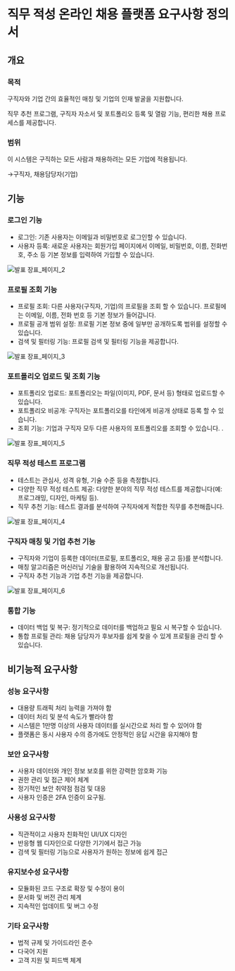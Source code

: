 # 직무 적성 온라인 채용 플랫폼 요구사항 정의서

## 개요


### 목적

구직자와 기업 간의 효율적인 매칭 및 기업의 인재 발굴을 지원합니다.

직무 추천 프로그램, 구직자 자소서 및 포트폴리오 등록 및 열람 기능, 편리한 채용 프로세스를 제공합니다.

### 범위

이 시스템은 구직하는 모든 사람과 채용하려는 모든 기업에 적용됩니다.

 →구직자, 채용담당자(기업)

## 기능


### 로그인 기능

- 로그인: 기존 사용자는 이메일과 비밀번호로 로그인할 수 있습니다.
- 사용자 등록: 새로운 사용자는 회원가입 페이지에서 이메일, 비밀번호, 이름, 전화번호, 주소 등 기본 정보를 입력하여 가입할 수 있습니다.

![발표 장표_페이지_2](https://github.com/nakyeonko3/devcamp-onboarding-04/assets/146011623/4202b0df-7257-49df-953b-a2ef4e6a89b3)

### 프로필 조회 기능

- 프로필 조회: 다른 사용자(구직자, 기업)의 프로필을 조회 할 수 있습니다.  프로필에는 이메일, 이름, 전화 번호 등 기본 정보가 들어갑니다.
- 프로필 공개 범위 설정: 프로필 기본 정보 중에 일부만 공개하도록 범위를 설정할 수 있습니다.
- 검색 및 필터링 기능:  프로필 검색 및 필터링 기능을 제공합니다.

![발표 장표_페이지_3](https://github.com/nakyeonko3/devcamp-onboarding-04/assets/146011623/7eea5d5b-9913-442e-925c-110cb652d0e0)


### 포트폴리오 업로드 및 조회 기능

- 포트폴리오 업로드: 포트폴리오는 파일(이미지, PDF, 문서 등) 형태로 업로드할 수 있습니다.
- 포트폴리오 비공개: 구직자는 포트폴리오를 타인에게 비공개 상태로 등록 할 수 있습니다.
- 조회 기능: 기업과 구직자 모두 다른 사용자의 포트폴리오를 조회할 수 있습니다. .


![발표 장표_페이지_5](https://github.com/nakyeonko3/devcamp-onboarding-04/assets/146011623/1f70761a-c28f-4386-b810-5f8e1a169509)

### 직무 적성 테스트 프로그램

- 테스트는 관심사, 성격 유형, 기술 수준 등을 측정합니다.
- 다양한 직무 적성 테스트 제공: 다양한 분야의 직무 적성 테스트를 제공합니다(예: 프로그래밍, 디자인, 마케팅 등).
- 직무 추천 기능: 테스트 결과를 분석하여 구직자에게 적합한 직무를 추천해줍니다.

![발표 장표_페이지_4](https://github.com/nakyeonko3/devcamp-onboarding-04/assets/146011623/25b5585c-7671-47de-9549-c5fe20649c2a)

### 구직자 매칭 및 기업 추천 기능

- 구직자와 기업이 등록한 데이터(프로필, 포트폴리오, 채용 공고 등)를 분석합니다.
- 매칭 알고리즘은 머신러닝 기술을 활용하여 지속적으로 개선됩니다.
- 구직자 추천 기능과 기업 추천 기능을 제공합니다.


![발표 장표_페이지_6](https://github.com/nakyeonko3/devcamp-onboarding-04/assets/146011623/dcbceabf-f388-44ad-9524-12fedf64db48)


### 통합 기능

- 데이터 백업 및 복구: 정기적으로 데이터를 백업하고 필요 시 복구할 수 있습니다.
- 통합 프로필 관리:  채용 담당자가 후보자를 쉽게 찾을 수 있게 프로필을 관리 할 수 있습니다.

## 비기능적 요구사항


### 성능 요구사항

- 대용량 트래픽 처리 능력을 가져야 함
- 데이터 처리 및 분석 속도가 빨라야 함
- 시스템은 1만명 이상의 사용자 데이터를 실시간으로 처리 할 수 있어야 함
- 플랫폼은 동시 사용자 수의 증가에도 안정적인 응답 시간을 유지해야 함

### 보안 요구사항

- 사용자 데이터와 개인 정보 보호를 위한 강력한 암호화 기능
- 권한 관리 및 접근 제어 체계
- 정기적인 보안 취약점 점검 및 대응
- 사용자 인증은 2FA 인증이 요구됨.

### 사용성 요구사항

- 직관적이고 사용자 친화적인 UI/UX 디자인
- 반응형 웹 디자인으로 다양한 기기에서 접근 가능
- 검색 및 필터링 기능으로 사용자가 원하는 정보에 쉽게 접근

### 유지보수성 요구사항

- 모듈화된 코드 구조로 확장 및 수정이 용이
- 문서화 및 버전 관리 체계
- 지속적인 업데이트 및 버그 수정

### 기타 요구사항

- 법적 규제 및 가이드라인 준수
- 다국어 지원
- 고객 지원 및 피드백 체계